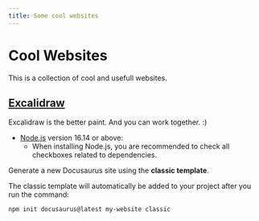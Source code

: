 ```yaml
---
title: Some cool websites
---
```


# Cool Websites

This is a collection of cool and usefull websites.

## [Excalidraw](https://excalidraw.com/)

Excalidraw is the better paint. And you can work together. :)

- [Node.js](https://nodejs.org/en/download/) version 16.14 or above:
  - When installing Node.js, you are recommended to check all checkboxes related to dependencies.

Generate a new Docusaurus site using the **classic template**.

The classic template will automatically be added to your project after you run the command:

```bash
npm init docusaurus@latest my-website classic
```
